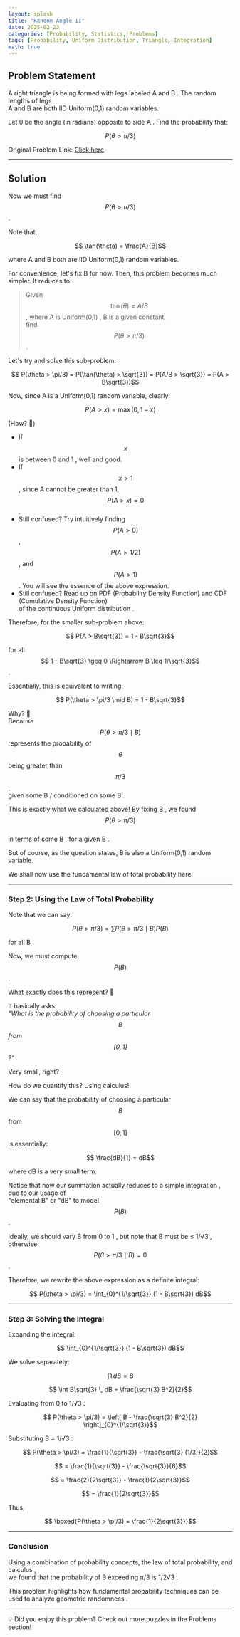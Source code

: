 ```yaml
---
layout: splash
title: "Random Angle II"
date: 2025-02-23
categories: [Probability, Statistics, Problems]
tags: [Probability, Uniform Distribution, Triangle, Integration]
math: true
---
```


##  Problem Statement  

A right triangle is being formed with legs labeled  A  and  B . The random lengths of legs  
 A  and  B  are both IID  Uniform(0,1)  random variables.  

Let  θ  be the angle (in radians) opposite to side  A . Find the probability that:  

$$  P(\theta > \pi/3)$$  

 Original Problem Link:  [Click here](https://www.quantguide.io/questions/random-angle-ii)  

---

##  Solution   
Now we must find $$ P(\theta > \pi/3)$$.  

Note that,  

$$ \tan(\theta) = \frac{A}{B}$$  

where  A  and  B  both are IID  Uniform(0,1)  random variables.  

For convenience, let's fix  B  for now. Then, this problem becomes much simpler. It reduces to:  

   
>  Given  $$  \tan(\theta) = A/B$$, where  A  is  Uniform(0,1) ,  B  is a given constant,  
find $$  P(\theta > \pi/3)$$. 

Let's try and solve this sub-problem:  

$$  P(\theta > \pi/3) = P(\tan(\theta) > \sqrt{3}) = P(A/B > \sqrt{3}) = P(A > B\sqrt{3})$$  

Now, since  A  is a  Uniform(0,1)  random variable, clearly:  

$$  P(A > x) = \max(0, 1-x)$$  

 (How? 🤔)   
- If $$  x$$ is between  0  and  1 , well and good.  
- If $$  x > 1$$, since  A  cannot be greater than 1, $$  P(A > x) = 0$$.  
- Still confused? Try intuitively finding $$  P(A>0)$$, $$  P(A>1/2)$$, and $$  P(A>1)$$. You will see the essence of the above expression.
- Still confused? Read up on  PDF (Probability Density Function)  and  CDF (Cumulative Density Function)   
  of the  continuous Uniform distribution .  

Therefore, for the smaller sub-problem above:  

$$  P(A > B\sqrt{3}) = 1 - B\sqrt{3}$$  

for all  $$  1 - B\sqrt{3} \geq 0 \Rightarrow B \leq 1/\sqrt{3}$$ .  

Essentially, this is equivalent to writing:  

$$  P(\theta > \pi/3 \mid B) = 1 - B\sqrt{3}$$  

 Why? 🤔   
Because  $$  P(\theta > \pi/3 \mid B)$$  represents the probability of $$  \theta$$ being greater than $$  \pi/3$$,  
 given some B / conditioned on some B .  

This is exactly what we calculated above! By fixing  B , we found  $$  P(\theta > \pi/3)$$   
in terms of some  B , for a given  B .  

But of course, as the question states,  B  is also a  Uniform(0,1)  random variable.  

We shall now use the  fundamental law of total probability  here.  

---

###  Step 2: Using the Law of Total Probability   
Note that we can say:  

$$  P(\theta > \pi/3) = \sum P(\theta > \pi/3 \mid B) P(B)$$  

for all  B .  

Now, we must compute  $$  P(B)$$ .  

What exactly does this represent? 🤔  

It basically asks:  
*"What is the probability of choosing a particular $$  B$$ from $$  [0,1]$$?"*  

Very small, right?  

How do we quantify this?  Using calculus!   

We can say that the probability of choosing a particular $$  B$$ from $$  [0,1]$$ is essentially:  

$$  \frac{dB}{1} = dB$$  

where  dB  is a very small term.  

Notice that now our summation actually  reduces to a simple integration , due to our usage of  
 "elemental B" or "dB"  to model $$  P(B)$$.  

Ideally, we should vary  B  from  0 to 1 , but note that  B must be ≤ 1/√3 ,  
otherwise  $$  P(\theta > \pi/3 \mid B) = 0$$ .  

Therefore, we rewrite the above expression as a definite integral:  

$$  P(\theta > \pi/3) = \int_{0}^{1/\sqrt{3}} (1 - B\sqrt{3}) dB$$  

---

###  Step 3: Solving the Integral   
Expanding the integral:  

$$  \int_{0}^{1/\sqrt{3}} (1 - B\sqrt{3}) dB$$  

We solve separately:  

$$  \int 1 \, dB = B$$  

$$  \int B\sqrt{3} \, dB = \frac{\sqrt{3} B^2}{2}$$  

Evaluating from  0  to  1/√3 :  

$$  P(\theta > \pi/3) = \left[ B - \frac{\sqrt{3} B^2}{2} \right]_{0}^{1/\sqrt{3}}$$  

Substituting  B = 1/√3 :  

$$  P(\theta > \pi/3) = \frac{1}{\sqrt{3}} - \frac{\sqrt{3} (1/3)}{2}$$  

$$  = \frac{1}{\sqrt{3}} - \frac{\sqrt{3}}{6}$$  

$$  = \frac{2}{2\sqrt{3}} - \frac{1}{2\sqrt{3}}$$  

$$  = \frac{1}{2\sqrt{3}}$$  

Thus,  

$$  \boxed{P(\theta > \pi/3) = \frac{1}{2\sqrt{3}}}$$  

---

###  Conclusion   
Using a combination of  probability concepts, the law of total probability, and calculus ,  
we found that the probability of  θ exceeding π/3  is  1/2√3 .  

This problem highlights how fundamental probability techniques can be used to analyze  geometric randomness .  

---

💡  Did you enjoy this problem? Check out more puzzles in the Problems section! 
